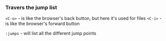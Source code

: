 ### Travers the jump list

`<C-o>` - is like the browser's back button, but here it's used for files
`<C-i>` - is like the browser's forward button

`:jumps` - will list all the different jump points
